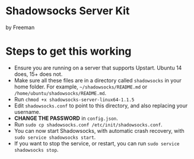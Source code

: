 # Shadowsocks Server Kit

by Freeman

# Steps to get this working

- Ensure you are running on a server that supports Upstart. Ubuntu 14 does, 15+ does not.
- Make sure all these files are in a directory called `shadowsocks` in your home folder. For example, `~/shadowsocks/README.md` or `/home/ubuntu/shadowsocks/README.md`.
- Run `chmod +x shadowsocks-server-linux64-1.1.5`
- Edit `shadowsocks.conf` to point to this directory, and also replacing your username.
- **CHANGE THE PASSWORD** in `config.json`.
- Run `sudo cp shadowsocks.conf /etc/init/shadowsocks.conf`.
- You can now start Shadowsocks, with automatic crash recovery, with `sudo service shadowsocks start`.
- If you want to stop the service, or restart, you can run `sudo service shadowsocks stop`.
